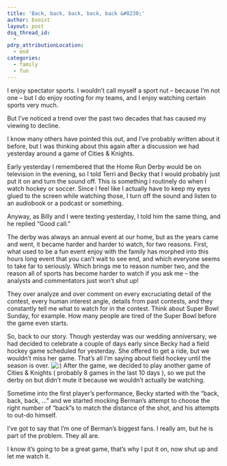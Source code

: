 ```yaml
---
title: 'Back, back, back, back, back &#8230;'
author: bsoist
layout: post
dsq_thread_id:
  - 
pdrp_attributionLocation:
  - end
categories:
  - family
  - fun
---
```

I enjoy spectator sports. I wouldn&#8217;t call myself a sport nut &#8211; because I&#8217;m not one &#8211; but I do enjoy rooting for my teams, and I enjoy watching certain sports very much.

But I&#8217;ve noticed a trend over the past two decades that has caused my viewing to decline.

I know many others have pointed this out, and I&#8217;ve probably written about it before, but I was thinking about this again after a discussion we had yesterday around a game of Cities &#038; Knights.

Early yesterday I remembered that the Home Run Derby would be on television in the evening, so I told Terri and Becky that I would probably just put it on and turn the sound off. This is something I routinely do when I watch hockey or soccer. Since I feel like I actually have to keep my eyes glued to the screen while watching those, I turn off the sound and listen to an audiobook or a podcast or something. 

Anyway, as Billy and I were texting yesterday, I told him the same thing, and he replied &#8220;Good call.&#8221;

The derby was always an annual event at our home, but as the years came and went, it became harder and harder to watch, for two reasons. First, what used to be a fun event enjoy with the family has morphed into this hours long event that you can&#8217;t wait to see end, and which everyone seems to take far to seriously. Which brings me to reason number two, and the reason all of sports has become harder to watch if you ask me &#8211; the analysts and commentators just won&#8217;t shut up! 

They over analyze and over comment on every excruciating detail of the contest, every human interest angle, details from past contests, and they constantly tell me what to watch for in the contest. Think about Super Bowl Sunday, for example. How many people are tired of the Super Bowl before the game even starts. 

So, back to our story. Though yesterday was our wedding anniversary, we had decided to celebrate a couple of days early since Becky had a field hockey game scheduled for yesterday. She offered to get a ride, but we wouldn&#8217;t miss her game. That&#8217;s all I&#8217;m saying about field hockey until the season is over. <img src='http://archive.whsjr.soistmann.com/oped/wp-includes/images/smilies/icon_smile.gif' alt=':)' class='wp-smiley' /> After the game, we decided to play another game of Cities &#038; Knights ( probably 8 games in the last 10 days ), so we put the derby on but didn&#8217;t mute it because we wouldn&#8217;t actually be watching. 

Sometime into the first player&#8217;s performance, Becky started with the &#8220;back, back, back, &#8230;&#8221; and we started mocking Berman&#8217;s attempt to choose the right number of &#8220;back&#8221;s to match the distance of the shot, and his attempts to out-do himself.

I&#8217;ve got to say that I&#8217;m one of Berman&#8217;s biggest fans. I really am, but he is part of the problem. They all are.

I know it&#8217;s going to be a great game, that&#8217;s why I put it on, now shut up and let me watch it.
